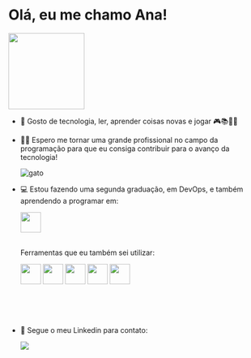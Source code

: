 <body>
<h1>Olá, eu me chamo Ana!</h1> 
<div>
<img src="https://github.com/anamirannda/anamirannda/assets/151754232/c7367101-7bb9-4107-b9cb-acbc02b9ccb2" width="150"/></br>
</div>
</body>

- 🥰 Gosto de tecnologia, ler, aprender coisas novas e jogar 🎮📚🤖🤓         
  
- 👩‍💻 Espero me tornar uma grande profissional no campo da programação para que eu consiga contribuir para o avanço da tecnologia!

  ![gato](https://github.com/anamirannda/anamirannda/assets/151754232/5a540e54-c6c3-4935-9d51-d62dd8d75382)

- 💻 Estou fazendo uma segunda graduação, em DevOps, e também aprendendo a programar em:

  <div>
    <link rel="stylesheet" href="https://cdn.jsdelivr.net/gh/devicons/devicon@v2.15.1/devicon.min.css"/>
    <i class="devicon-csharp-original "></i>
 
    <img src="https://cdn.jsdelivr.net/gh/devicons/devicon/icons/python/python-original.svg" width="40" /> 
   </br> </br> 
  </div>

  Ferramentas que eu também sei utilizar:

    <div>
        <link rel="stylesheet" href="https://cdn.jsdelivr.net/gh/devicons/devicon@v2.15.1/devicon.min.css"/>
        <i class="devicon-illustrator-plain "></i>
        <img src="https://cdn.jsdelivr.net/gh/devicons/devicon/icons/illustrator/illustrator-plain.svg" width="40" />
        <img src="https://cdn.jsdelivr.net/gh/devicons/devicon/icons/photoshop/photoshop-plain.svg" width="40" /> 
        <img src="https://cdn.jsdelivr.net/gh/devicons/devicon/icons/canva/canva-original.svg" width="40" />
        <img src="https://cdn.jsdelivr.net/gh/devicons/devicon/icons/trello/trello-plain.svg" width="40" />
        <img src="https://github.com/anamirannda/anamirannda/assets/151754232/f86e5758-e007-469c-a523-ed70682d9dc4" width="40"/>

    </br> </br> </br>
    </div>
    
    
- 🔹 Segue o meu Linkedin para contato:
  
  <div>
      <a href="https://www.linkedin.com/in/ana-miranda-8080471a3" target="_blank"><img loading="lazy" src="https://img.shields.io/badge/-LinkedIn-%230077B5?style=for-the-badge&logo=linkedin&logoColor=white" target="_blank"></a>
  </div>  
